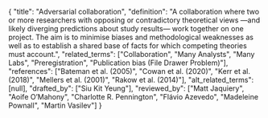{
    "title": "Adversarial collaboration",
    "definition": "A collaboration where two or more researchers with opposing or contradictory theoretical views —and likely diverging predictions about study results— work together on one project. The aim is to minimise biases and methodological weaknesses as well as to establish a shared base of facts for which competing theories must account.",
    "related_terms": ["Collaboration", "Many Analysts", "Many Labs", "Preregistration", "Publication bias (File Drawer Problem)"],
    "references": ["Bateman et al. (2005)", "Cowan et al. (2020)", "Kerr et al. (2018)", "Mellers et al. (2001)", "Rakow et al. (2014)"],
    "alt_related_terms": [null],
    "drafted_by": ["Siu Kit Yeung"],
    "reviewed_by": ["Matt Jaquiery", "Aoife O’Mahony", "Charlotte R. Pennington", "Flávio Azevedo", "Madeleine Pownall", "Martin Vasilev"]
  }
